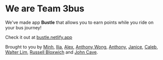 # We are Team 3bus

We've made app **Bustle** that allows you to earn points while you ride on your bus journey!

Check it out at [bustle.netlify.app](https://bustle.netlify.app/)

Brought to you by [Minh](https://github.com/MinhPhu0304), [Ilia](https://github.com/noway), [Alex](https://github.com/Alxjlv), [Anthony Wong](https://github.com/anthonywongnz), [Anthony](https://github.com/JacobKorn), [Janice](https://standardresume.co/r/ccsjanice), [Caleb](https://github.com/Calebhino), [Walter Lim](https://github.com/waltzaround), [Russell Bloxwich](https://github.com/RussellBloxwich) and [John Cave](https://github.com/johncave).
